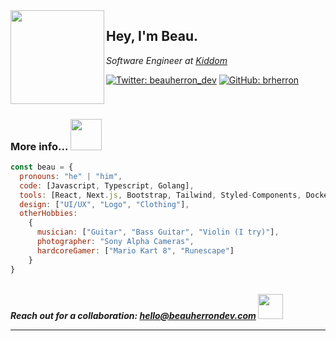 
<img align='left' src="https://media.giphy.com/media/l3V0yA9zHe5m29sxW/giphy.gif" width="150">
<h2> Hey, I'm Beau. </h2>
<p><em>Software Engineer at <a href="https://www.kiddom.co">Kiddom</a>
  
</em></p>

[![Twitter: beauherron_dev](https://img.shields.io/twitter/follow/beauherron_dev?style=social)](https://twitter.com/beaherron_dev)
[![GitHub: brherron](https://img.shields.io/github/followers/brherron?label=follow&style=social)](https://github.com/brherron)

</br>

### More info... <img src="https://media.giphy.com/media/XymDO6RFUWKR519zUD/giphy.gif" width="50">

```javascript
const beau = {
  pronouns: "he" | "him",
  code: [Javascript, Typescript, Golang],
  tools: [React, Next.js, Bootstrap, Tailwind, Styled-Components, Docker, MySQL, AWS-Suite, Netlify, Asterisk],
  design: ["UI/UX", "Logo", "Clothing"],
  otherHobbies: 
    {
      musician: ["Guitar", "Bass Guitar", "Violin (I try)"],
      photographer: "Sony Alpha Cameras",
      hardcoreGamer: ["Mario Kart 8", "Runescape"]
    }
}
```

</br>
<em><b>Reach out for a collaboration: <a href="mailto:hello@beauherrondev.com" target="_blank" rel="norefferer">hello@beauherrondev.com</a> <img src="https://media.giphy.com/media/AKrYFKhCXpOYm834ro/giphy.gif" width="40"></em>


---
